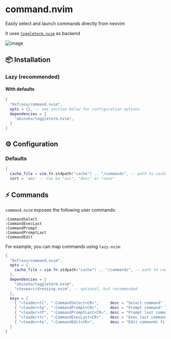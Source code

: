 # command.nvim

Easily select and launch commands directly from neovim

It uses [`toggleterm.nvim`](https://github.com/akinsho/toggleterm.nvim) as backend

![image](https://github.com/0xfraso/command.nvim/assets/116293603/2d8cc2c5-585e-41ca-b65d-16549bfb44c6)

## 📦 Installation

### Lazy (recommended)

#### With defaults

```lua
{
  "0xfraso/command.nvim",
  opts = {}, -- see section below for configuration options
  dependencies = {
    "akinsho/toggleterm.nvim",
  }
}
```
## ⚙️ Configuration

### Defaults

```lua
{
  cache_file = vim.fn.stdpath("cache") .. "/commands", -- path to cache file
  sort = 'asc' -- Can be "asc", "desc" or "none"
```

## ⚡ Commands

`command.nvim` exposes the following user commands:

```
:CommandSelect
:CommandExecLast
:CommandPrompt
:CommandPromptLast
:CommandEdit
```

For example, you can map commands using `lazy.nvim`:

```lua
{
  "0xfraso/command.nvim",
  opts = {
    cache_file = vim.fn.stdpath("cache") .. "/commands", -- path to cache file
  },
  dependencies = {
    "akinsho/toggleterm.nvim",
    "stevearc/dressing.nvim", -- optional, but recommended
  },
  keys = {
    { "<leader>tl", ":CommandSelect<CR>",     desc = "Select command" },
    { "<leader>tp", ":CommandPrompt<CR>",     desc = "Prompt command" },
    { "<leader>tP", ":CommandPromptLast<CR>", desc = "Prompt last command" },
    { "<leader>tc", ":CommandExecLast<CR>",   desc = "Exec last command" },
    { "<leader>te", ":CommandEdit<CR>",       desc = "Edit commands file" },
  }
}
```
